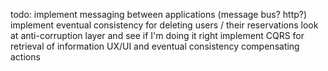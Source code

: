 todo: 
    implement messaging between applications (message bus? http?)
    implement eventual consistency for deleting users / their reservations
    look at anti-corruption layer and see if I'm doing it right
    implement CQRS for retrieval of information
    UX/UI and eventual consistency compensating actions
